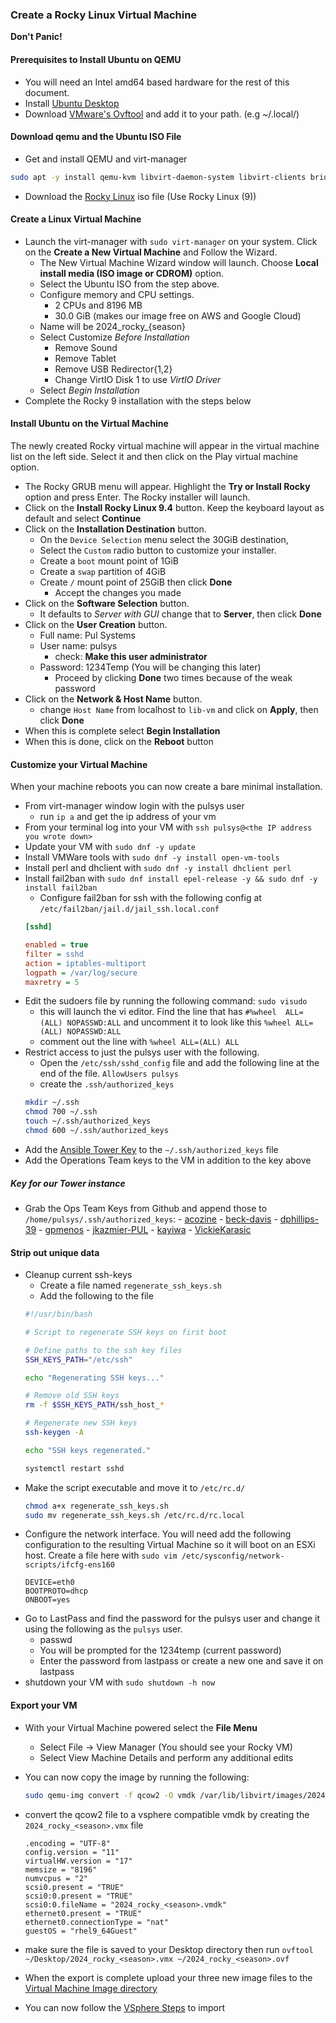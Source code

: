 ### Create a Rocky Linux Virtual Machine

**Don't Panic!**

#### Prerequisites to Install Ubuntu on QEMU

  * You will need an Intel amd64 based hardware for the rest of this document.
  * Install [Ubuntu Desktop](https://ubuntu.com/download/desktop)
  * Download [VMware's Ovftool](https://github.com/rgl/ovftool-binaries) and add it to your path. (e.g ~/.local/)

#### Download qemu and the Ubuntu ISO File

  * Get and install QEMU and virt-manager
  ```bash
  sudo apt -y install qemu-kvm libvirt-daemon-system libvirt-clients bridge-utils virt-manager
  ```
  * Download the [Rocky Linux](https://rockylinux.org/download) iso file (Use Rocky Linux (9))

#### Create a Linux Virtual Machine

  * Launch the virt-manager with `sudo virt-manager` on your system. Click on the **Create a New Virtual Machine** and Follow the Wizard.
    * The New Virtual Machine Wizard window will launch. Choose **Local install media (ISO image or CDROM)** option.
    * Select the Ubuntu ISO from the step above.
    * Configure memory and CPU settings.
      * 2 CPUs and 8196 MB
      * 30.0 GiB (makes our image free on AWS and Google Cloud)
    * Name will be 2024_rocky_{season}
    * Select Customize *Before Installation*
      * Remove Sound
      * Remove Tablet
      * Remove USB Redirector{1,2}
      * Change VirtIO Disk 1 to use *VirtIO Driver*
    * Select *Begin Installation*
  * Complete the Rocky 9 installation with the steps below

#### Install Ubuntu on the Virtual Machine

The newly created Rocky virtual machine will appear in the virtual machine list on the left side. Select it and then click on the Play virtual machine option.

  * The Rocky GRUB menu will appear. Highlight the **Try or Install Rocky** option and press Enter. The Rocky installer will launch.
  * Click on the **Install Rocky Linux 9.4** button. Keep the keyboard layout as default and select **Continue**
  * Click on the **Installation Destination** button.
    * On the `Device Selection` menu select the 30GiB destination, 
    * Select the `Custom` radio button to customize your installer.
    * Create a `boot` mount point of 1GiB
    * Create a `swap` partition of 4GiB
    * Create `/` mount point of 25GiB then click **Done**
      * Accept the changes you made
  * Click on the **Software Selection** button.
    * It defaults to *Server with GUI* change that to **Server**, then click **Done**
  * Click on the **User Creation** button.
    * Full name: Pul Systems
    * User name: pulsys
      * check: **Make this user administrator**
    * Password: 1234Temp (You will be changing this later)
      * Proceed by clicking **Done** two times because of the weak password
  * Click on the **Network & Host Name** button.
    * change `Host Name` from localhost to `lib-vm` and click on **Apply**, then click **Done**
  * When this is complete select **Begin Installation**
  * When this is done, click on the **Reboot** button

#### Customize your Virtual Machine

When your machine reboots you can now create a bare minimal installation.

  * From virt-manager window login with the pulsys user
    * run `ip a` and get the ip address of your vm
  * From your terminal log into your VM with `ssh pulsys@<the IP address you wrote down>`
  * Update your VM with `sudo dnf -y update`
  * Install VMWare tools with `sudo dnf -y install open-vm-tools`
  * Install perl and dhclient  with `sudo dnf -y install dhclient perl`
  * Install fail2ban with `sudo dnf install epel-release -y && sudo dnf -y install fail2ban`
    * Configure fail2ban for ssh with the following config at `/etc/fail2ban/jail.d/jail_ssh.local.conf`
    ```ini
    [sshd]

    enabled = true
    filter = sshd
    action = iptables-multiport
    logpath = /var/log/secure
    maxretry = 5

    ```
  * Edit the sudoers file by running the following command: `sudo visudo`
    * this will launch the vi editor. Find the line that has `#%wheel  ALL=(ALL) NOPASSWD:ALL` and uncomment it to look like this `%wheel ALL=(ALL) NOPASSWD:ALL` 
    * comment out the line with `%wheel ALL=(ALL) ALL`
  * Restrict access to just the pulsys user with the following.
    * Open the `/etc/ssh/sshd_config` file and add the following line at the end of the file. `AllowUsers pulsys`
    * create the `.ssh/authorized_keys`
    ```bash
    mkdir ~/.ssh
    chmod 700 ~/.ssh
    touch ~/.ssh/authorized_keys
    chmod 600 ~/.ssh/authorized_keys
    ```
  * Add the [Ansible Tower Key](https://github.com/pulibrary/princeton_ansible/blob/main/keys/TowerKey.pub) to the `~/.ssh/authorized_keys` file
  * Add the Operations Team keys to the VM in addition to the key above

 ##### Key for our Tower instance
 
  * Grab the Ops Team Keys from Github and append those to `/home/pulsys/.ssh/authorized_keys`:
        - [acozine](https://github.com/acozine.keys)
        - [beck-davis](https://github.com/beck-davis.keys)
        - [dphillips-39](https://github.com/dphillips-39.keys)
        - [gpmenos](https://github.com/gpmenos.keys)
        - [jkazmier-PUL](https://github.com/jkazmier-PUL.keys)
        - [kayiwa](https://github.com/kayiwa.keys)
        - [VickieKarasic](https://github.com/vickieKarasic.keys)
        
#### Strip out unique data

  * Cleanup current ssh-keys
    * Create a file named `regenerate_ssh_keys.sh`
    * Add the following to the file
    ```bash
    #!/usr/bin/bash

    # Script to regenerate SSH keys on first boot

    # Define paths to the ssh key files
    SSH_KEYS_PATH="/etc/ssh"

    echo "Regenerating SSH keys..."

    # Remove old SSH keys
    rm -f $SSH_KEYS_PATH/ssh_host_*

    # Regenerate new SSH keys
    ssh-keygen -A

    echo "SSH keys regenerated."

    systemctl restart sshd

    ```
  * Make the script executable and move it to `/etc/rc.d/`
    ```bash
    chmod a+x regenerate_ssh_keys.sh
    sudo mv regenerate_ssh_keys.sh /etc/rc.d/rc.local
    ```
  * Configure the network interface. You will need add the following configuration to the resulting Virtual Machine so it will boot on an ESXi host. Create a file here with `sudo vim /etc/sysconfig/network-scripts/ifcfg-ens160`
    ```file
    DEVICE=eth0
    BOOTPROTO=dhcp
    ONBOOT=yes

    ```
  * Go to LastPass and find the password for the pulsys user and change it using the following as the `pulsys` user. 
    * passwd
    * You will be prompted for the 1234temp (current password)
    * Enter the password from lastpass or create a new one and save it on lastpass
  * shutdown your VM with `sudo shutdown -h now`

#### Export your VM

  * With your Virtual Machine powered select the **File Menu**
    * Select File -> View Manager (You should see your Rocky VM)
    * Select View Machine Details and perform any additional edits
  * You can now copy the image by running the following:
    ```bash
    sudo qemu-img convert -f qcow2 -O vmdk /var/lib/libvirt/images/2024_rocky_<season>.qcow2 /home/<username>/Desktop/2024_rocky_<season>.vmdk
    ```
  * convert the qcow2 file to a vsphere compatible vmdk by creating the `2024_rocky_<season>.vmx` file

    ```file
    .encoding = "UTF-8"
    config.version = "11"
    virtualHW.version = "17"
    memsize = "8196"
    numvcpus = "2"
    scsi0.present = "TRUE"
    scsi0:0.present = "TRUE"
    scsi0:0.fileName = "2024_rocky_<season>.vmdk"
    ethernet0.present = "TRUE"
    ethernet0.connectionType = "nat"
    guestOS = "rhel9_64Guest"
    ```
  * make sure the file is saved to your Desktop directory then run `ovftool ~/Desktop/2024_rocky_<season>.vmx ~/2024_rocky_<season>.ovf`
  * When the export is complete upload your three new image files to the [Virtual Machine Image directory](https://drive.google.com/drive/u/0/folders/1Op-tNRvE_LMlJa6E-Ig4nNEKtKCcXsIF)
  * You can now follow the [VSphere Steps](vsphere_hypervisor.md) to import
      

